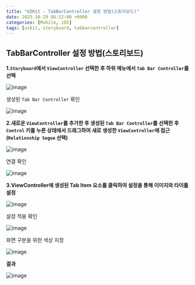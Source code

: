 ```yaml
---
title: "UIKit - TabBarController 설정 방법(스토리보드)"
date: 2025-10-29 06:52:00 +0900
categories: [Mobile, iOS]
tags: [uikit, storyboard, tabbarcontroller]
---
```


## **TabBarController 설정 방법(스토리보드)**

**1.`Storyboard`에서 `ViewController` 선택한 후 하위 메뉴에서 `Tab Bar Controller`를 선택**

![image](/assets/img/tabcontrollercreate.png)

생성된 `Tab Bar Controller` 확인

![image](/assets/img/tabcontrollercreatecheck.png)

**2.새로운 `ViewController`를 추가한 후 생성된 `Tab Bar Controller`를 선택한 후 `Control` 키를 누른 상태에서 드래그하여 새로 생성한 `ViewController`에 접근 (`Relationship Segue` 선택)**

![image](/assets/img/tabcontrollerconnect.png)

연결 확인

![image](/assets/img/tabcontrollerconnectcheck.png)

**3.ViewController에 생성된 Tab Item 요소를 클릭하여 설정을 통해 이미지와 타이틀 설정**

![image](/assets/img/tabitemsetting.png)

설정 적용 확인

![image](/assets/img/tabitemsettingcheck.png)

화면 구분을 위한 색상 지정

![image](/assets/img/finaltabcontrollersetting.png)

**결과**

![image](/assets/img/tabcontrolreslut.gif)